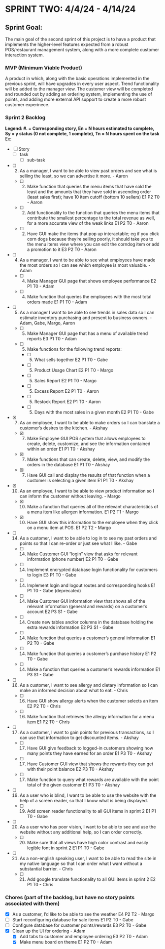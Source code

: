 # SPRINT TWO: 4/4/24 - 4/14/24

## Sprint Goal:
The main goal of the second sprint of this project is to have a product that implements the higher-level features expected from a robust POS/restaurant management system, along with a more complete customer interaction system. 

### MVP (Minimum Viable Product)
A product in which, along with the basic operations implemented in the previous sprint, will have upgrades in every user aspect. Trend functionality will be added to the manager view. The customer view will be completed and rounded out by adding an ordering system, implementing the use of points, and adding more external API support to create a more robust customer experinece. 

### Sprint 2 Backlog
**Legend: #. = Corresponding story, En = N hours estimated to complete, Sy = y status (0 not complete, 1 complete), Tn = N hours spent on the task**
Ex:
- [ ] Story
  - [ ] task
    - [ ] sub-task
- [ ] 2. As a manager, I want to be able to view past orders and see what is selling the least, so we can advertise it more. - Aaron
  - [ ] 2. Make function that queries the menu items that have sold the least and the amounts that they have sold in ascending order (least sales first); have 10 item cutoff (bottom 10 sellers) E1 P2 T0 - Aaron
  - [ ] 2. Add functionality to the function that queries the menu items that contribute the smallest percentage to the total revenue as well, for a more accurate view of the weak links E1 P2 T0 - Aaron
  - [ ] 2. Have GUI make the items that pop up interactable; eg if you click corn dogs because they’re selling poorly, it should take you to the menu items view where you can edit the corndog item or add a promotion to it E3 P2 T0 - Aaron
- [ ] 4. As a manager, I want to be able to see what employees have made the most orders so I can see which employee is most valuable. - Adam
  - [ ] 4. Make Manager GUI page that shows employee performance E2 P1 T0 - Adam
  - [ ] 4. Make function that queries the employees with the most total orders made E1 P1 T0 - Adam
- [ ] 5. As a manager I want to be able to see trends in sales data so I can estimate inventory purchasing and present to business owners. - Adam, Gabe, Margo, Aaron
  - [ ] 5. Make Manager GUI page that has a menu of available trend reports E3 P1 T0 - Adam
  - [ ] 5. Make functions for the following trend reports:
    - [ ] 5. What sells together E2 P1 T0 - Gabe
    - [ ] 5. Product Usage Chart E2 P1 T0 - Margo
    - [ ] 5. Sales Report E2 P1 T0 - Margo
    - [ ] 5. Excess Report E2 P1 T0 - Aaron
    - [ ] 5. Restock Report E2 P1 T0 - Aaron
    - [ ] 5. Days with the most sales in a given month E2 P1 T0 - Gabe
- [X] 7. As an employee, I want to be able to make orders so I can translate a customer’s desires to the kitchen. - Akshay
  - [X] 7. Make Employee GUI POS system that allows employees to create, delete, customize, and see the information contained within an order E1 P1 T0 - Akshay
  - [X] 7. Make functions that can create, delete, view, and modify the orders in the database E1 P1 T0 - Akshay
  - [X] 7. Have GUI call and display the results of that function when a customer is selecting a given item E1 P1 T0 - Akshay
- [X] 10. As an employee, I want to be able to view product information so I can inform the customer without leaving. - Margo
  - [X] 10. Make a function that queries all of the relevant characteristics of a menu item like allergen information.  E1 P2 T1 - Margo
  - [X] 10. Have GUI show this information to the employee when they click on a menu item at POS. E1 P2 T2 - Margo
- [ ] 14. As a customer, I want to be able to log in to see my past orders and points so that I can re-order or just see what I like. - Gabe
  - [ ] 14. Make Customer GUI “login” view that asks for relevant information (phone number)  E2 P1 T0 - Gabe
  - [ ] 14. Implement encrypted database login functionality for customers to login E3 P1 T0 - Gabe
  - [ ] 14. Implement login and logout routes and corresponding hooks E1 P1 T0 - Gabe (deprecated)
  - [ ] 14. Make Customer GUI information view that shows all of the relevant information (general and rewards) on a customer’s account E2 P3 S1 - Gabe
  - [ ] 14. Create new tables and/or columns in the database holding the extra rewards information E2 P3 S1 - Gabe
  - [ ] 14. Make function that queries a customer’s general information E1 P2 T0 - Gabe
  - [ ] 14. Make function that queries a customer’s purchase history   E1 P2 T0 - Gabe
  - [ ] 14. Make a function that queries a customer’s rewards information  E1 P3 S1 - Gabe
- [ ] 16. As a customer, I want to see allergy and dietary information so I can make an informed decision about what to eat. - Chris
  - [ ] 16. Have GUI show allergy alerts when the customer selects an item E2 P2 T0 - Chris
  - [ ] 16. Make function that retrieves the allergy information for a menu item E1 P2 T0 - Chris
- [ ] 17. As a customer, I want to gain points for previous transactions, so I can use that information to get discounted items. - Akshay
  - [ ] 17. Have GUI give feedback to logged-in customers showing how many points they have earned for an order E1 P3 T0 - Akshay
  - [ ] 17. Have Customer GUI view that shows the rewards they can get with their point balance E2 P3 T0 - Akshay
  - [ ] 17. Make function to query what rewards are available with the point total of the given customer E1 P3 T0 - Akshay
- [ ] 19. As a user who is blind, I want to be able to use the website with the help of a screen reader, so that I know what is being displayed.
  - [ ] 19. Add screen reader functionality to all GUI items in sprint 2 E1 P1 T0 - Gabe
- [ ] 20. As a user who has poor vision, I want to be able to see and use the website without any additional help, so I can order correctly.
  - [ ] 20. Make sure that all views have high color contrast and easily legible font in sprint 2 E1 P1 T0 - Gabe
- [ ] 21. As a non-english speaking user, I want to be able to read the site in my native language so that I can order what I want without a substantial barrier. - Chris
  - [ ] 21. Add google translate functionality to all GUI items in sprint 2 E2 P1 T0 - Chris

### Chores (part of the backlog, but have no story points associated with them)
- [X] As a customer, I’d like to be able to see the weather E4 P2 T2 - Margo
- [ ] Start reconfiguring database for sale items E1 P2 T0 - Gabe
- [ ] Configure database for customer points/rewards E3 P2 T0 - Gabe
- [x] Clean up the UI for ordering  - Adam
  - [x] Add tabs to customer and employee ordering E3 P2 T0 - Adam
  - [x] Make menu board on theme E1 P2 T0 - Adam
